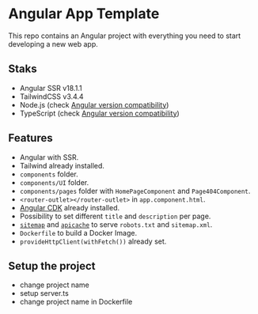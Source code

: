 # Angular App Template

This repo contains an Angular project with everything you need to start developing a new web app.

## Staks

- Angular SSR v18.1.1
- TailwindCSS v3.4.4
- Node.js (check [Angular version compatibility](https://angular.dev/reference/versions))
- TypeScript (check [Angular version compatibility](https://angular.dev/reference/versions))

## Features

- Angular with SSR.
- Tailwind already installed.
- `components` folder.
- `components/UI` folder.
- `components/pages` folder with `HomePageComponent` and `Page404Component`.
- `<router-outlet></router-outlet>` in `app.component.html`.
- [Angular CDK](https://material.angular.io/cdk/categories) already installed.
- Possibility to set different `title` and `description` per page.
- [`sitemap`](https://www.npmjs.com/package/sitemap) and [`apicache`](https://www.npmjs.com/package/apicache) to serve `robots.txt` and `sitemap.xml`.
- `Dockerfile` to build a Docker Image.
- `provideHttpClient(withFetch())` already set.

## Setup the project

- change project name
- setup server.ts
- change project name in Dockerfile
